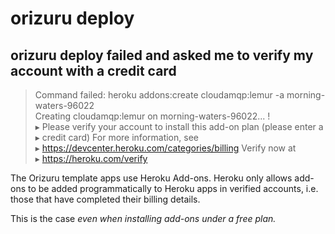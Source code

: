 ---
---

# orizuru deploy

## orizuru deploy failed and asked me to verify my account with a credit card
> Command failed: heroku addons:create cloudamqp:lemur -a morning-waters-96022<br>
> Creating cloudamqp:lemur on morning-waters-96022... !<br>
> ▸    Please verify your account to install this add-on plan (please enter a<br>
> ▸    credit card) For more information, see<br>
> ▸    https://devcenter.heroku.com/categories/billing Verify now at<br>
> ▸    https://heroku.com/verify

The Orizuru template apps use Heroku Add-ons. Heroku only allows add-ons to be added programmatically to Heroku apps in verified accounts, i.e. those that have completed their billing details.

This is the case *even when installing add-ons under a free plan.*
